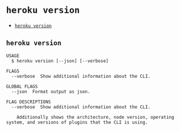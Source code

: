 `heroku version`
================



* [`heroku version`](#heroku-version)

## `heroku version`

```
USAGE
  $ heroku version [--json] [--verbose]

FLAGS
  --verbose  Show additional information about the CLI.

GLOBAL FLAGS
  --json  Format output as json.

FLAG DESCRIPTIONS
  --verbose  Show additional information about the CLI.

    Additionally shows the architecture, node version, operating system, and versions of plugins that the CLI is using.
```
